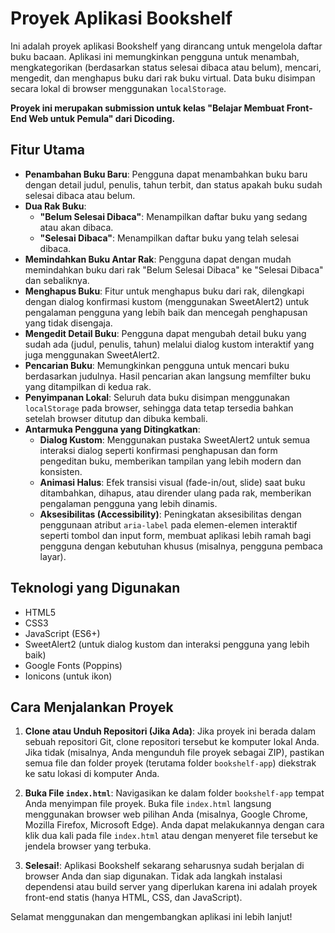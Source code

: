 # Proyek Aplikasi Bookshelf

Ini adalah proyek aplikasi Bookshelf yang dirancang untuk mengelola daftar buku bacaan. Aplikasi ini memungkinkan pengguna untuk menambah, mengkategorikan (berdasarkan status selesai dibaca atau belum), mencari, mengedit, dan menghapus buku dari rak buku virtual. Data buku disimpan secara lokal di browser menggunakan `localStorage`.

**Proyek ini merupakan submission untuk kelas "Belajar Membuat Front-End Web untuk Pemula" dari Dicoding.**

## Fitur Utama

-   **Penambahan Buku Baru**: Pengguna dapat menambahkan buku baru dengan detail judul, penulis, tahun terbit, dan status apakah buku sudah selesai dibaca atau belum.
-   **Dua Rak Buku**:
    -   **"Belum Selesai Dibaca"**: Menampilkan daftar buku yang sedang atau akan dibaca.
    -   **"Selesai Dibaca"**: Menampilkan daftar buku yang telah selesai dibaca.
-   **Memindahkan Buku Antar Rak**: Pengguna dapat dengan mudah memindahkan buku dari rak "Belum Selesai Dibaca" ke "Selesai Dibaca" dan sebaliknya.
-   **Menghapus Buku**: Fitur untuk menghapus buku dari rak, dilengkapi dengan dialog konfirmasi kustom (menggunakan SweetAlert2) untuk pengalaman pengguna yang lebih baik dan mencegah penghapusan yang tidak disengaja.
-   **Mengedit Detail Buku**: Pengguna dapat mengubah detail buku yang sudah ada (judul, penulis, tahun) melalui dialog kustom interaktif yang juga menggunakan SweetAlert2.
-   **Pencarian Buku**: Memungkinkan pengguna untuk mencari buku berdasarkan judulnya. Hasil pencarian akan langsung memfilter buku yang ditampilkan di kedua rak.
-   **Penyimpanan Lokal**: Seluruh data buku disimpan menggunakan `localStorage` pada browser, sehingga data tetap tersedia bahkan setelah browser ditutup dan dibuka kembali.
-   **Antarmuka Pengguna yang Ditingkatkan**:
    -   **Dialog Kustom**: Menggunakan pustaka SweetAlert2 untuk semua interaksi dialog seperti konfirmasi penghapusan dan form pengeditan buku, memberikan tampilan yang lebih modern dan konsisten.
    -   **Animasi Halus**: Efek transisi visual (fade-in/out, slide) saat buku ditambahkan, dihapus, atau dirender ulang pada rak, memberikan pengalaman pengguna yang lebih dinamis.
    -   **Aksesibilitas (Accessibility)**: Peningkatan aksesibilitas dengan penggunaan atribut `aria-label` pada elemen-elemen interaktif seperti tombol dan input form, membuat aplikasi lebih ramah bagi pengguna dengan kebutuhan khusus (misalnya, pengguna pembaca layar).

## Teknologi yang Digunakan

-   HTML5
-   CSS3
-   JavaScript (ES6+)
-   SweetAlert2 (untuk dialog kustom dan interaksi pengguna yang lebih baik)
-   Google Fonts (Poppins)
-   Ionicons (untuk ikon)

## Cara Menjalankan Proyek

1.  **Clone atau Unduh Repositori (Jika Ada)**:
    Jika proyek ini berada dalam sebuah repositori Git, clone repositori tersebut ke komputer lokal Anda. Jika tidak (misalnya, Anda mengunduh file proyek sebagai ZIP), pastikan semua file dan folder proyek (terutama folder `bookshelf-app`) diekstrak ke satu lokasi di komputer Anda.

2.  **Buka File `index.html`**:
    Navigasikan ke dalam folder `bookshelf-app` tempat Anda menyimpan file proyek.
    Buka file `index.html` langsung menggunakan browser web pilihan Anda (misalnya, Google Chrome, Mozilla Firefox, Microsoft Edge).
    Anda dapat melakukannya dengan cara klik dua kali pada file `index.html` atau dengan menyeret file tersebut ke jendela browser yang terbuka.

3.  **Selesai!**:
    Aplikasi Bookshelf sekarang seharusnya sudah berjalan di browser Anda dan siap digunakan. Tidak ada langkah instalasi dependensi atau build server yang diperlukan karena ini adalah proyek front-end statis (hanya HTML, CSS, dan JavaScript).


Selamat menggunakan dan mengembangkan aplikasi ini lebih lanjut!
